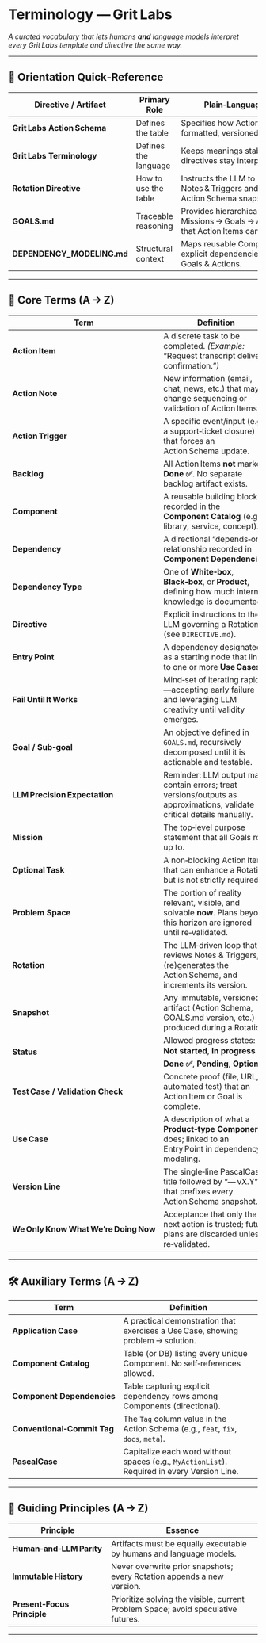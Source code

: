 # Terminology — Grit Labs

_A curated vocabulary that lets humans **and** language models interpret every Grit Labs template and directive the same way._

* * *

## 🧭 Orientation Quick‑Reference

| Directive / Artifact | Primary Role | Plain‑Language Purpose |
| --- | --- | --- |
| **Grit Labs Action Schema** | Defines the table | Specifies how Action Items are formatted, versioned, and validated. |
| **Grit Labs Terminology** | Defines the language | Keeps meanings stable so schemas & directives stay interpretable. |
| **Rotation Directive** | How to use the table | Instructs the LLM to process Notes & Triggers and emit a new Action Schema snapshot. |
| **GOALS.md** | Traceable reasoning | Provides hierarchical Missions → Goals → Acceptance Tests that Action Items can reference. |
| **DEPENDENCY_MODELING.md** | Structural context | Maps reusable Components and their explicit dependencies to support Goals & Actions. |

* * *

## 📘 Core Terms (A → Z)

| Term | Definition |
| --- | --- |
| **Action Item** | A discrete task to be completed. _(Example:_ “Request transcript delivery confirmation.”_)_ |
| **Action Note** | New information (email, chat, news, etc.) that may change sequencing or validation of Action Items. |
| **Action Trigger** | A specific event/input (e.g., a support‑ticket closure) that forces an Action Schema update. |
| **Backlog** | All Action Items **not** marked **Done ✅**. No separate backlog artifact exists. |
| **Component** | A reusable building block recorded in the **Component Catalog** (e.g., library, service, concept). |
| **Dependency** | A directional “depends‑on” relationship recorded in **Component Dependencies**. |
| **Dependency Type** | One of **White‑box**, **Black‑box**, or **Product**, defining how much internal knowledge is documented. |
| **Directive** | Explicit instructions to the LLM governing a Rotation (see `DIRECTIVE.md`). |
| **Entry Point** | A dependency designated as a starting node that links to one or more **Use Cases**. |
| **Fail Until It Works** | Mind‑set of iterating rapidly—accepting early failure and leveraging LLM creativity until validity emerges. |
| **Goal / Sub‑goal** | An objective defined in `GOALS.md`, recursively decomposed until it is actionable and testable. |
| **LLM Precision Expectation** | Reminder: LLM output may contain errors; treat versions/outputs as approximations, validate critical details manually. |
| **Mission** | The top‑level purpose statement that all Goals roll up to. |
| **Optional Task** | A non‑blocking Action Item that can enhance a Rotation but is not strictly required. |
| **Problem Space** | The portion of reality relevant, visible, and solvable **now**. Plans beyond this horizon are ignored until re‑validated. |
| **Rotation** | The LLM‑driven loop that reviews Notes & Triggers, (re)generates the Action Schema, and increments its version. |
| **Snapshot** | Any immutable, versioned artifact (Action Schema, GOALS.md version, etc.) produced during a Rotation. |
| **Status** | Allowed progress states: **Not started**, **In progress ⏳**, **Done ✅**, **Pending**, **Optional**. |
| **Test Case / Validation Check** | Concrete proof (file, URL, automated test) that an Action Item or Goal is complete. |
| **Use Case** | A description of what a **Product‑type Component** does; linked to an Entry Point in dependency modeling. |
| **Version Line** | The single‑line PascalCase title followed by “— vX.Y” that prefixes every Action Schema snapshot. |
| **We Only Know What We’re Doing Now** | Acceptance that only the next action is trusted; future plans are discarded unless re‑validated. |

* * *

## 🛠 Auxiliary Terms (A → Z)

| Term | Definition |
| --- | --- |
| **Application Case** | A practical demonstration that exercises a Use Case, showing problem → solution. |
| **Component Catalog** | Table (or DB) listing every unique Component. No self‑references allowed. |
| **Component Dependencies** | Table capturing explicit dependency rows among Components (directional). |
| **Conventional‑Commit Tag** | The `Tag` column value in the Action Schema (e.g., `feat`, `fix`, `docs`, `meta`). |
| **PascalCase** | Capitalize each word without spaces (e.g., `MyActionList`). Required in every Version Line. |

* * *

## 🔑 Guiding Principles (A → Z)

| Principle | Essence |
| --- | --- |
| **Human‑and‑LLM Parity** | Artifacts must be equally executable by humans and language models. |
| **Immutable History** | Never overwrite prior snapshots; every Rotation appends a new version. |
| **Present‑Focus Principle** | Prioritize solving the visible, current Problem Space; avoid speculative futures. |

* * *